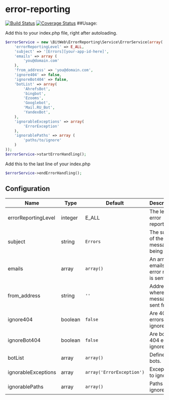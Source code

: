 error-reporting
===============
[![Build Status](https://travis-ci.org/BitWeb/error-reporting.svg?branch=master)](https://travis-ci.org/BitWeb/error-reporting?branch=master)
[![Coverage Status](https://img.shields.io/coveralls/BitWeb/error-reporting.svg)](https://coveralls.io/r/BitWeb/error-reporting?branch=master)
##Usage:

Add this to your index.php file, right after autoloading.
```php
$errorService = new \BitWeb\ErrorReporting\Service\ErrorService(array(
    'errorReportingLevel' => E_ALL,
    'subject' => '[Errors][your-app-id-here]',
    'emails' => array (
        'you@domain.com'
    ),
    'from_address' => 'you@domain.com',
    'ignore404' => false,
    'ignoreBot404' => false,
    'botList' => array(
        'AhrefsBot',
        'bingbot',
        'Ezooms',
        'Googlebot',
        'Mail.RU_Bot',
        'YandexBot',
    ),
    'ignorableExceptions' => array(
        'ErrorException'
    ),
    'ignorablePaths' => array (
        'paths/to/ignore'
    )
));
$errorService->startErrorHandling();
```
Add this to the last line of your index.php
```php
$errorService->endErrorHandling();
```
## Configuration

| Name                 | Type    | Default                   | Description |
|----------------------|---------|---------------------------|-------------|
| errorReportingLevel  | integer | E_ALL                     | The level of error reporting. |
| subject              | string  | `Errors`                  | The subject of the message being sent. |
| emails               | array   | `array()`                 | An array of emails the error report is sent to. |
| from_address         | string  | `''`                      | Address where the message is sent from. |
| ignore404            | boolean | `false`                   | Are 404 errors ignored? |
| ignoreBot404         | boolean | `false`                   | Are bot 404 errors ignored? |
| botList              | array   | `array()`                 | Defines bots. |
| ignorableExceptions  | array   | `array('ErrorException')` | Exceptions to ignore. |
| ignorablePaths       | array   | `array()`                 | Paths to ignore. |
